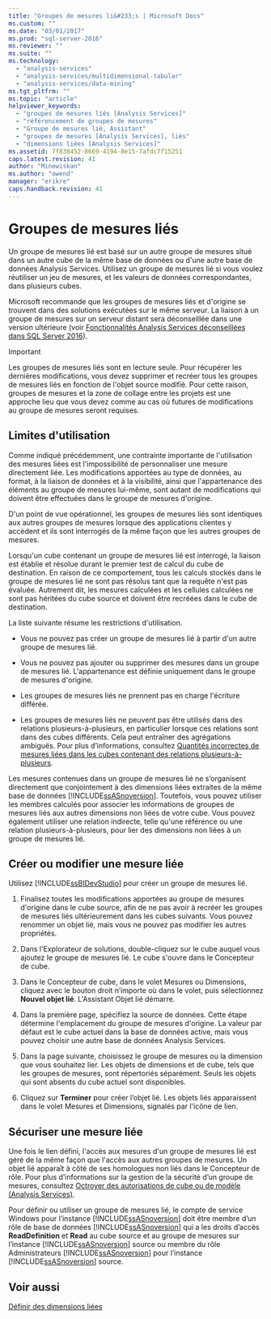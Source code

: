 ```yaml
---
title: "Groupes de mesures li&#233;s | Microsoft Docs"
ms.custom: ""
ms.date: "03/01/2017"
ms.prod: "sql-server-2016"
ms.reviewer: ""
ms.suite: ""
ms.technology: 
  - "analysis-services"
  - "analysis-services/multidimensional-tabular"
  - "analysis-services/data-mining"
ms.tgt_pltfrm: ""
ms.topic: "article"
helpviewer_keywords: 
  - "groupes de mesures liés [Analysis Services]"
  - "référencement de groupes de mesures"
  - "Groupe de mesures lié, Assistant"
  - "groupes de mesures [Analysis Services], liés"
  - "dimensions liées [Analysis Services]"
ms.assetid: 7f838452-8669-4194-8e15-7afdc7f15251
caps.latest.revision: 41
author: "Minewiskan"
ms.author: "owend"
manager: "erikre"
caps.handback.revision: 41
---
```

# Groupes de mesures li&#233;s
  Un groupe de mesures lié est basé sur un autre groupe de mesures situé dans un autre cube de la même base de données ou d'une autre base de données Analysis Services. Utilisez un groupe de mesures lié si vous voulez réutiliser un jeu de mesures, et les valeurs de données correspondantes, dans plusieurs cubes.  
  
 Microsoft recommande que les groupes de mesures liés et d'origine se trouvent dans des solutions exécutées sur le même serveur. La liaison à un groupe de mesures sur un serveur distant sera déconseillée dans une version ultérieure (voir [Fonctionnalités Analysis Services déconseillées dans SQL Server 2016](../../analysis-services/deprecated-analysis-services-features-in-sql-server-2016.md)).  
  
> [!IMPORTANT]  
>  Les groupes de mesures liés sont en lecture seule. Pour récupérer les dernières modifications, vous devez supprimer et recréer tous les groupes de mesures liés en fonction de l'objet source modifié. Pour cette raison, groupes de mesures et la zone de collage entre les projets est une approche lieu que vous devez comme au cas où futures de modifications au groupe de mesures seront requises.  
  
## Limites d'utilisation  
 Comme indiqué précédemment, une contrainte importante de l'utilisation des mesures liées est l'impossibilité de personnaliser une mesure directement liée. Les modifications apportées au type de données, au format, à la liaison de données et à la visibilité, ainsi que l'appartenance des éléments au groupe de mesures lui-même, sont autant de modifications qui doivent être effectuées dans le groupe de mesures d'origine.  
  
 D'un point de vue opérationnel, les groupes de mesures liés sont identiques aux autres groupes de mesures lorsque des applications clientes y accèdent et ils sont interrogés de la même façon que les autres groupes de mesures.  
  
 Lorsqu'un cube contenant un groupe de mesures lié est interrogé, la liaison est établie et résolue durant le premier test de calcul du cube de destination. En raison de ce comportement, tous les calculs stockés dans le groupe de mesures lié ne sont pas résolus tant que la requête n'est pas évaluée. Autrement dit, les mesures calculées et les cellules calculées ne sont pas héritées du cube source et doivent être recréées dans le cube de destination.  
  
 La liste suivante résume les restrictions d'utilisation.  
  
-   Vous ne pouvez pas créer un groupe de mesures lié à partir d'un autre groupe de mesures lié.  
  
-   Vous ne pouvez pas ajouter ou supprimer des mesures dans un groupe de mesures lié. L'appartenance est définie uniquement dans le groupe de mesures d'origine.  
  
-   Les groupes de mesures liés ne prennent pas en charge l'écriture différée.  
  
-   Les groupes de mesures liés ne peuvent pas être utilisés dans des relations plusieurs-à-plusieurs, en particulier lorsque ces relations sont dans des cubes différents. Cela peut entraîner des agrégations ambiguës. Pour plus d’informations, consultez [Quantités incorrectes de mesures liées dans les cubes contenant des relations plusieurs-à-plusieurs](http://social.technet.microsoft.com/wiki/contents/articles/22911.incorrect-amounts-for-linked-measures-in-cubes-containing-many-to-many-relationships-ssas-troubleshooting.aspx).  
  
 Les mesures contenues dans un groupe de mesures lié ne s’organisent directement que conjointement à des dimensions liées extraites de la même base de données [!INCLUDE[ssASnoversion](../../includes/ssasnoversion-md.md)]. Toutefois, vous pouvez utiliser les membres calculés pour associer les informations de groupes de mesures liés aux autres dimensions non liées de votre cube. Vous pouvez également utiliser une relation indirecte, telle qu'une référence ou une relation plusieurs-à-plusieurs, pour lier des dimensions non liées à un groupe de mesures lié.  
  
## Créer ou modifier une mesure liée  
 Utilisez [!INCLUDE[ssBIDevStudio](../../includes/ssbidevstudio-md.md)] pour créer un groupe de mesures lié.  
  
1.  Finalisez toutes les modifications apportées au groupe de mesures d'origine dans le cube source, afin de ne pas avoir à recréer les groupes de mesures liés ultérieurement dans les cubes suivants. Vous pouvez renommer un objet lié, mais vous ne pouvez pas modifier les autres propriétés.  
  
2.  Dans l'Explorateur de solutions, double-cliquez sur le cube auquel vous ajoutez le groupe de mesures lié. Le cube s'ouvre dans le Concepteur de cube.  
  
3.  Dans le Concepteur de cube, dans le volet Mesures ou Dimensions, cliquez avec le bouton droit n’importe où dans le volet, puis sélectionnez **Nouvel objet lié**. L'Assistant Objet lié démarre.  
  
4.  Dans la première page, spécifiez la source de données. Cette étape détermine l'emplacement du groupe de mesures d'origine. La valeur par défaut est le cube actuel dans la base de données active, mais vous pouvez choisir une autre base de données Analysis Services.  
  
5.  Dans la page suivante, choisissez le groupe de mesures ou la dimension que vous souhaitez lier. Les objets de dimensions et de cube, tels que les groupes de mesures, sont répertoriés séparément. Seuls les objets qui sont absents du cube actuel sont disponibles.  
  
6.  Cliquez sur **Terminer** pour créer l’objet lié. Les objets liés apparaissent dans le volet Mesures et Dimensions, signalés par l'icône de lien.  
  
## Sécuriser une mesure liée  
 Une fois le lien défini, l'accès aux mesures d'un groupe de mesures lié est géré de la même façon que l'accès aux autres groupes de mesures. Un objet lié apparaît à côté de ses homologues non liés dans le Concepteur de rôle. Pour plus d’informations sur la gestion de la sécurité d’un groupe de mesures, consultez [Octroyer des autorisations de cube ou de modèle &#40;Analysis Services&#41;](../../analysis-services/multidimensional-models/grant-cube-or-model-permissions-analysis-services.md).  
  
 Pour définir ou utiliser un groupe de mesures lié, le compte de service Windows pour l’instance [!INCLUDE[ssASnoversion](../../includes/ssasnoversion-md.md)] doit être membre d’un rôle de base de données [!INCLUDE[ssASnoversion](../../includes/ssasnoversion-md.md)] qui a les droits d’accès **ReadDefinition** et **Read** au cube source et au groupe de mesures sur l’instance [!INCLUDE[ssASnoversion](../../includes/ssasnoversion-md.md)] source ou membre du rôle Administrateurs [!INCLUDE[ssASnoversion](../../includes/ssasnoversion-md.md)] pour l’instance [!INCLUDE[ssASnoversion](../../includes/ssasnoversion-md.md)] source.  
  
## Voir aussi  
 [Définir des dimensions liées](../../analysis-services/multidimensional-models/define-linked-dimensions.md)  
  
  